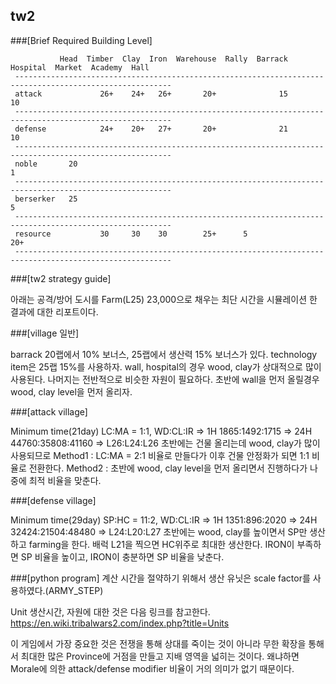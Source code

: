 ## tw2


###[Brief Required Building Level]
```
           Head  Timber  Clay  Iron  Warehouse  Rally  Barrack  Hospital  Market  Academy  Hall
 ---------------------------------------------------------------------------------------------------------
 attack             26+    24+   26+       20+              15        10       
 ---------------------------------------------------------------------------------------------------------
 defense            24+    20+   27+       20+              21        10    
 ---------------------------------------------------------------------------------------------------------
 noble       20                                                                      1
 ---------------------------------------------------------------------------------------------------------
 berserker   25                                                                               5
 ---------------------------------------------------------------------------------------------------------                                                                           
 resource           30     30    30        25+      5                        20+                           
 ---------------------------------------------------------------------------------------------------------
```

###[tw2 strategy guide]

아래는 공격/방어 도시를 Farm(L25) 23,000으로 채우는 최단 시간을 시뮬레이션 한 결과에 대한 리포트이다.


###[village 일반]

barrack 20랩에서 10% 보너스, 25랩에서 생산력 15% 보너스가 있다. technology item은 25랩 15%를 사용하자.
wall, hospital의 경우 wood, clay가 상대적으로 많이 사용된다. 나머지는 전반적으로 비슷한 자원이 필요하다.
초반에 wall을 먼저 올릴경우 wood, clay level을 먼저 올리자.
 

###[attack village]

Minimum time(21day) LC:MA = 1:1, WD:CL:IR => 1H 1865:1492:1715 => 24H 44760:35808:41160 => L26:L24:L26
초반에는 건물 올리는데 wood, clay가 많이 사용되므로
  Method1 : LC:MA = 2:1 비율로 만들다가 이후 건물 안정화가 되면 1:1 비율로 전환한다.
  Method2 : 초반에 wood, clay level을 먼저 올리면서 진행하다가 나중에 최적 비율을 맞춘다.


###[defense village]

Minimum time(29day) SP:HC = 11:2, WD:CL:IR => 1H 1351:896:2020 => 24H 32424:21504:48480 => L24:L20:L27
초반에는 wood, clay를 높이면서 SP만 생산하고 farming을 한다.
배럭 L21을 찍으면 HC위주로 최대한 생산한다.
IRON이 부족하면 SP 비율을 높이고, IRON이 충분하면 SP 비율을 낮춘다.


###[python program]
계산 시간을 절약하기 위해서 생산 유닛은 scale factor를 사용하였다.(ARMY_STEP)

Unit 생산시간, 자원에 대한 것은 다음 링크를 참고한다.
  https://en.wiki.tribalwars2.com/index.php?title=Units

이 게임에서 가장 중요한 것은 전쟁을 통해 상대를 죽이는 것이 아니라
무한 확장을 통해서 최대한 많은 Province에 거점을 만들고 지배 영역을 넓히는 것이다.
왜냐하면 Morale에 의한 attack/defense modifier 비율이 거의 의미가 없기 때문이다.


